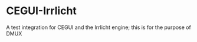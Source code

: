 # CEGUI-Irrlicht
A test integration for CEGUI and the Irrlicht engine; this is for the purpose of DMUX
